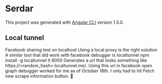 # Serdar

This project was generated with [Angular CLI](https://github.com/angular/angular-cli) version 1.5.0.

## Local tunnel
Facebook sharing test on localhost
Using a local proxy is the right solution
A similar tool that did work with facebook debugger is localtunnel
npm install -g localtunnel
lt 8000
Generates a url that looks something like https://<random_hash>.localtunnel.me/. Using this url in facebook open graph debugger worked for me as of October 18th. I only had to hit Fetch new scrape information button. 🍻
